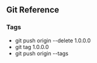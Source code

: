 ## Git Reference

### Tags

- git push origin --delete 1.0.0.0
- git tag 1.0.0.0 
- git push origin --tags
